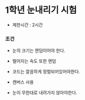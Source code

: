 # 1학년 눈내리기 시험

- 제한시간 : 2시간

### 조건

- 눈의 크기는 랜덤이어야 한다.

- 떨어지는 속도 또한 랜덤

- 코드는 깔끔하게 정렬되어있어야한다.

- 캔버스 사용 

- 눈이 무한대로 내려가지 않아야한다. 
